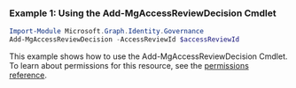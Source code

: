 ### Example 1: Using the Add-MgAccessReviewDecision Cmdlet
```powershell
Import-Module Microsoft.Graph.Identity.Governance
Add-MgAccessReviewDecision -AccessReviewId $accessReviewId
```
This example shows how to use the Add-MgAccessReviewDecision Cmdlet.
To learn about permissions for this resource, see the [permissions reference](/graph/permissions-reference).
